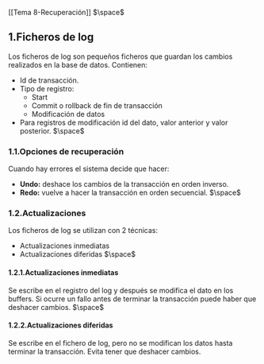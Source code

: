 [[Tema 8-Recuperación]]
$\space$
## 1.Ficheros de log
Los ficheros de log son pequeños ficheros que guardan los cambios realizados en la base de datos. Contienen:
+ Id de transacción.
+ Tipo de registro:
	+ Start
	+ Commit o rollback de fin de transacción
	+ Modificación de datos
+ Para registros de modificación id del dato, valor anterior y valor posterior.
$\space$
### 1.1.Opciones de recuperación
Cuando hay errores el sistema decide que hacer:
+ **Undo:** deshace los cambios de la transacción en orden inverso.
+ **Redo:** vuelve a hacer la transacción en orden secuencial.
$\space$
### 1.2.Actualizaciones
Los ficheros de log se utilizan con 2 técnicas:
+ Actualizaciones inmediatas
+ Actualizaciones diferidas
$\space$
#### 1.2.1.Actualizaciones inmediatas
Se escribe en el registro del log y después se modifica el dato en los buffers. Si ocurre un fallo antes de terminar la transacción puede haber que deshacer cambios.
$\space$
#### 1.2.2.Actualizaciones diferidas
Se escribe en el fichero de log, pero no se modifican los datos hasta terminar la transacción. Evita tener que deshacer cambios.


